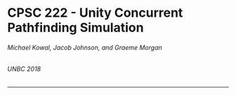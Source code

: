 
# CPSC 222  - Unity Concurrent Pathfinding Simulation
###### Michael Kowal, Jacob Johnson, and Graeme Morgan
###### UNBC 2018
---


